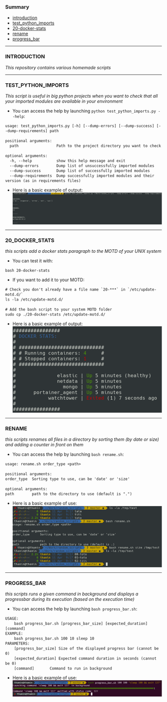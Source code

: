 ### Summary
- [introduction](#INTRODUCTION)
- [test_python_imports](#TEST_PYTHON_IMPORTS)
- [20-docker-stats](#20_DOCKER_STATS)
- [rename](#RENAME)
- [progress_bar](#PROGRESS_BAR)
____

### INTRODUCTION
_This repository contains various homemade scripts_
____

### TEST_PYTHON_IMPORTS
_This script is useful in big python projects when you want to check that all your imported modules are available in your environment_
- You can access the help by launching `python test_python_imports.py --help`:
```shell script
usage: test_python_imports.py [-h] [--dump-errors] [--dump-success] [--dump-requirements] path

positional arguments:
  path                 Path to the project directory you want to check

optional arguments:
  -h, --help           show this help message and exit
  --dump-errors        Dump list of unsuccessfully imported modules
  --dump-success       Dump list of successfully imported modules
  --dump-requirements  Dump successfully imported modules and their version (as in requirements files)
```
- Here is a basic example of output:
![alt text](static/test_python_imports.png)
____

### 20_DOCKER_STATS
_this scripts add a docker stats paragraph to the MOTD of your UNIX system_
- You can test it with:
```shell script
bash 20-docker-stats
```
- If you want to add it to your MOTD:

```shell script
# Check you don't already have a file name `20-***` in `/etc/update-motd.d/`
ls -la /etc/update-motd.d/

# Add the bash script to your system MOTD folder
sudo cp ./20-docker-stats /etc/update-motd.d/
```
- Here is a basic example of output:
![alt text](static/20_docker_stats.png)
____

### RENAME
_this scripts renames all files in a directory by sorting them (by date or size) and adding a counter in front on them_
- You can access the help by launching `bash rename.sh`:
```shell script
usage: rename.sh order_type <path>

positional arguments:
order_type	Sorting type to use, can be 'date' or 'size'

optional arguments:
path		path to the directory to use (default is ".")
```
- Here is a basic example of use:
![alt text](static/rename_sh.png)
____

### PROGRESS_BAR
_this scripts runs a given command in background and displays a progressbar during its execution (based on the execution time)_
- You can access the help by launching `bash progress_bar.sh`:
```shell script
USAGE:
	bash progress_bar.sh [progress_bar_size] [expected_duration] [command]
EXAMPLE:
	bash progress_bar.sh 100 10 sleep 10
PARAMETERS:
	[progress_bar_size]	Size of the displayed progress bar (cannot be 0)
	[expected_duration]	Expected command duration in seconds (cannot be 0)
	[command]		Command to run in background
```
- Here is a basic example of use:
![alt text](static/progress_bar_sh.png)
